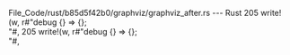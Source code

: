 File_Code/rust/b85d5f42b0/graphviz/graphviz_after.rs --- Rust
205         write!(w, r#"debug {} => {};<br align="left"/>"#,                                                                                                205         write!(w, r#"debug {} =&gt; {};<br align="left"/>"#,

